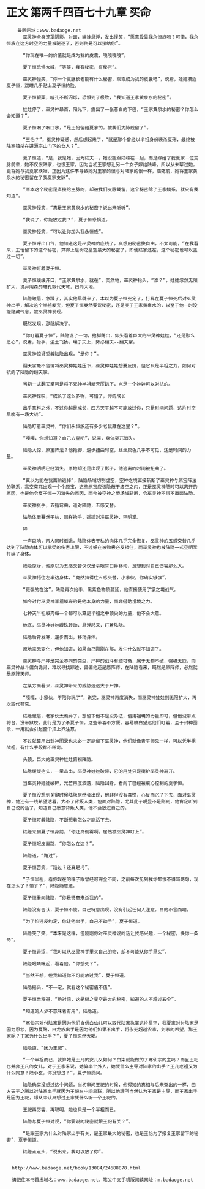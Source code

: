 # 正文 第两千四百七十九章 买命
        最新网址：www.badaoge.net
          巫灵神全身笼罩阴影，对面，娃娃悬浮，发出怪笑，“愿意投靠我永恒族吗？可惜，我永恒族在这方时空的力量被驱逐了，否则倒是可以接纳你”。
      
          “你现在唯一的价值就是成为我的皮囊，嘎嘎嘎嘎”。
      
          夏子恒恐惧大喊，“等等，我有秘密，有秘密”。
      
          巫灵神怪笑，“你一个支脉长老能有什么秘密，乖乖成为我的皮囊吧”，说着，娃娃凑近夏子恒，双瞳几乎贴上夏子恒的脸。
      
          夏子恒颤栗，瞳孔不断闪烁，恐惧到了极致，“我知道王家黄泉水的秘密”。
      
          娃娃停了，巫灵神昂首，阳光下，露出了一张苍白的下巴，“王家黄泉水的秘密？你怎么会知道？”。
      
          夏子恒咽了咽口水，“是王怡留给夏家的，被我们支脉截留了”。
      
          “王怡？”，巫灵神疑惑，然后想起来了，“就是那个曾经以半祖身份袭杀夏殇，最终被陆家镇杀在道源宗山门下的女人？”。
      
          夏子恒道，“是，就是她，因为陆天一，她没能跟陆峰在一起，而是嫁给了我夏家一位支脉前辈，她不仅恨陆家，也恨王家，因为当初王家想让另一个女子嫁给陆峰，所以从未帮过她，更将她与我夏家联姻，正因为这件事导致她对王家的恨与对陆家的恨一样，临死前，她将王家黄泉水的秘密留在了我夏家支脉”。
      
          “原本这个秘密是直接给主脉的，却被我们支脉截留，这个秘密除了王家嫡系，就只有我知道”。
      
          巫灵神怪笑，“真是王家黄泉水的秘密？说出来听听”。
      
          “我说了，你能放过我？”，夏子恒恐惧道。
      
          巫灵神怪笑，“可以让你加入我永恒族”。
      
          夏子恒呼出口气，他知道这是巫灵神的底线了，真想用秘密换自由，不太可能，“在我看来，王怡留下的这个秘密，算得上是树之星空最大的秘密了，即便陆家还在，这个秘密也可以盖过一切”。
      
          巫灵神盯着夏子恒。
      
          夏子恒缓缓开口，“王家黄泉水，就在”，突然地，巫灵神抬头，“谁？”，娃娃忽然无限扩大，诡异阴森的瞳孔取代天穹，扫向大地。
      
          陆隐皱眉，急躁了，其实他早就来了，本以为夏子恒死定了，打算在夏子恒死后对巫灵神出手，解决这个半祖躯壳，但夏子恒竟然要说秘密，还是关于王家黄泉水的，以至于他一时没能隐藏气息，被巫灵神发现。
      
          既然发现，那就解决了。
      
          “你盯着夏子恒”，陆隐说了一句，抬脚跨出，仰头看着巨大的巫灵神娃娃，“还是那么恶心”，说着，抬手，尘土飞扬，壤于天上，势必翻天--翻天掌。
      
          巫灵神惊讶望着陆隐出现，“是你？”。
      
          翻天掌毫不留情将巫灵神娃娃压下，巫灵神娃娃想要反抗，但它只是半祖之力，如何对抗的了陆隐的翻天掌。
      
          当初一式翻天掌可是将不死神半祖躯壳压趴下，岂是一个娃娃可以对抗的。
      
          巫灵神惊叹，“成长了这么多啊，可惜了，你的成长
      
          出乎意料之外，不过你越是成长，四方天平越不可能放过你，只是时间问题，这片时空早晚有一场大战”。
      
          陆隐盯着巫灵神，“你们永恒族还有多少老鼠藏在这里？”。
      
          “嘎嘎，你想知道？自己去查吧”，说完，身体突兀消失。
      
          陆隐大惊，原宝阵法？他抬脚，逆步扭曲时空，丝丝灰色几乎不可见，这是时间的力量。
      
          巫灵神明明已经消失，原地却还是出现了影子，他逃离的时间被扭曲了。
      
          “真以为能在我面前逃掉”，陆隐场域切割虚空，空神之境直接斩断了巫灵神与原宝阵法的联系，高空突兀出现一个个原宝，这些原宝应该隐蔽于虚空之内，正是巫灵神随时可以离开的原因，也是他令夏子恒一刀消失的原因，而今被空神之境场域斩断，令巫灵神不得不直面陆隐。
      
          巫灵神张手，五指弯曲，遥对陆隐，五感交替。
      
          陆隐体表蓦然干枯，同样抬手，遥遥对准巫灵神，空明掌。
      
          砰
      
          一声巨响，两人同时倒退，陆隐体表干枯的肉体几乎完全恢复，巫灵神的五感交替几乎达到了陆隐肉体可以承受的伤害上限，不过好在被物极必反挡住，而巫灵神也被陆隐一式空明掌打碎了身体。
      
          陆隐惊讶，他原以为五感交替仅仅是令眼耳口鼻移动，没想到对自己伤害那么大。
      
          巫灵神捂住左半边身体，“竟然挡得住五感交替，小家伙，你确实够强”。
      
          “更强的在这”，陆隐再次抬手，黑紫色物质蔓延，他直接使用了掌之境战气。
      
          如今对付巫灵神半祖躯壳的是他本身的力量，而非借助祖境之力。
      
          七神天半祖躯壳每一个都可以算是半祖之中顶尖的力量，他不会大意。
      
          地底，巫灵神娃娃眼珠转动，悬浮起来，盯着陆隐。
      
          陆隐后背发寒，逆步而出，移动身体。
      
          原地毫无变化，但他知道，如果自己刚刚在那，发生什么就不知道了。
      
          巫灵神与尸神是完全不同的类型，尸神的战斗有迹可循，属于无物不破，强横无匹，而巫灵神战斗偏向诡异，难以寻找踪迹，偏偏他还是原阵师，在陆隐看来，既然是原阵师，必然就是原阵天师。
      
          在某方面看来，巫灵神带来的威胁远远大于尸神。
      
          “嘎嘎，小家伙，不陪你玩了”，说完，巫灵神再度消失，而巫灵神娃娃则无限扩大，再次取代苍穹。
      
          陆隐皱眉，老家伙太诡异了，想留下他不是没办法，借用祖境的力量即可，但他没带点将台，没带狱蛟，此行是为了杀夏子恒，这些带着不方便，容易被白望远他们盯着，至于封神图录，一用就会引起整个顶上界注意。
      
          不过就算用出封神图录也未必一定能留下巫灵神，他们就像青平师兄一样，可以凭半祖战祖，有什么手段都不稀奇。
      
          头顶，巨大的巫灵神娃娃俯视陆隐。
      
          陆隐缓缓抬头，一掌击出，巫灵神娃娃破碎，它的用处只是掩护巫灵神离开。
      
          当巫灵神娃娃破碎，光芒再度洒落，陆隐回身，看向了已经被痕心控制的夏子恒。
      
          夏子恒没想到关键时候陆隐居然会出现，他非但没有喜悦，心反而沉了下去，面对巫灵神，他还有一线希望活着，大不了背叛人类，但面对陆隐，尤其此子明显不是刚到，他肯定听到自己说的话了，知道自己愿意背叛人类，他不会放过自己的。
      
          夏子恒盯着陆隐，不断想着怎么才能活下去。
      
          陆隐来到夏子恒身前，“你还真倒霉啊，居然被巫灵神盯上”。
      
          夏子恒眼皮直跳，“你怎么在这？”。
      
          陆隐道，“路过”。
      
          夏子恒苦笑，“路过？还真是巧”。
      
          “子恒半祖，看你现在的样子跟曾经可完全不同，之前每次见到我你都恨不得骂两句，现在怎么了？怕了？”，陆隐随意道。
      
          夏子恒看向陆隐，“你是特意来杀我的”。
      
          陆隐没有否认，夏子恒不傻，自己特意出现，没有引起任何人注意，目的不言而喻。
      
          “为了怕违反约定，你让他出手，自己不动手”，夏子恒道。
      
          陆隐笑了笑，“本来是这样，但刚刚你对巫灵神说的话让我感兴趣，一个秘密，换你一条命”。
      
          夏子恒苦涩，“我可以从巫灵神手里买自己的命，却不可能从你手里买”。
      
          陆隐眼睛眯起，看着他，“你想死？”。
      
          “当然不想，但我知道你不可能放过我”，夏子恒道。
      
          陆隐摇头，“不一定，就看这个秘密值不值”。
      
          夏子恒肃穆道，“绝对值，这是树之星空最大的秘密，知道的人不超过五个”。
      
          “知道的人少不意味着有用”，陆隐道。
      
          “寒仙宗对付陆家是因为他们自信白仙儿可以取代陆家执掌这片星空，我夏家对付陆家是因为恩怨，因为夏殇，白龙族出手是因为他们如果不出手，将永无超越农家，刘家的希望，那王家呢？王家为什么出手？”，夏子恒忽然大喝。
      
          陆隐道，“因为王祀”。
      
          “一个半祖而已，就算她是王凡的女儿又如何？白柒就能做的了寒仙宗的主吗？而且王祀也并非王凡的女儿，对于王家来说，她算半个外人，她凭什么主导对陆家的出手？王凡老祖又为什么同意？陆小玄，你没想过？”，夏子恒质问。
      
          陆隐确实没想过这个问题，当初审问王祀的时候，他得知的真相与后来查出的一样，四方天平之所以对陆家出手就因为王祀在中间串联，所以他理所当然认为王家是主导，而王家出手是因为王祀，却从未认真想过王家凭什么听一个王祀的。
      
          王祀再厉害，再聪明，她也只是一个半祖而已。
      
          陆隐与夏子恒对视，“你要说的秘密就跟王祀有关？”。
      
          “是跟王家为什么对陆家出手有关，是王家最大的秘密，也是王怡为了报复王家留下的秘密”，夏子恒道。
      
          陆隐点点头，“说出来，我可以放了你”。
      
      
      http://www.badaoge.net/book/13084/24688878.html
      
      请记住本书首发域名：www.badaoge.net。笔尖中文手机版阅读网址：m.badaoge.net